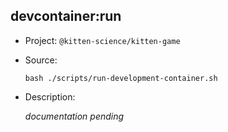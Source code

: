 ## devcontainer:run

-   Project: `@kitten-science/kitten-game`
-   Source:

    ```shell
    bash ./scripts/run-development-container.sh
    ```

-   Description:

    _documentation pending_
